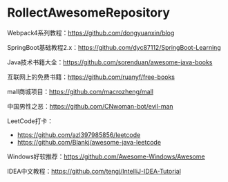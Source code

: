 # RollectAwesomeRepository
Webpack4系列教程：<https://github.com/dongyuanxin/blog>

SpringBoot基础教程2.x：<https://github.com/dyc87112/SpringBoot-Learning>

Java技术书籍大全：<https://github.com/sorenduan/awesome-java-books>

互联网上的免费书籍：<https://github.com/ruanyf/free-books>

mall商城项目：<https://github.com/macrozheng/mall>

中国男性之恶：<https://github.com/CNwoman-bot/evil-man>

LeetCode打卡：

- <https://github.com/azl397985856/leetcode>
- <https://github.com/Blankj/awesome-java-leetcode>

Windows好软推荐：<https://github.com/Awesome-Windows/Awesome>

IDEA中文教程：<https://github.com/tengj/IntelliJ-IDEA-Tutorial>



